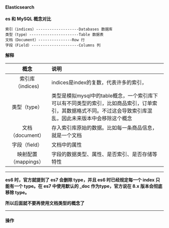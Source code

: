 #### Elasticsearch 

**es 和 MySQL 概念对比**

```
索引（indices）-------------------Databases 数据库
类型（type）----------------------Table 数据表
文档（Document）---------------Row 行
字段（Field）---------------------Columns 列
```

**解释**

|         概念         | 说明                                                         |
| :------------------: | :----------------------------------------------------------- |
|   索引库（indices)   | indices是index的复数，代表许多的索引，                       |
|     类型（type）     | 类型是模拟mysql中的table概念，一个索引库下可以有不同类型的索引，比如商品索引，订单索引，其数据格式不同。不过这会导致索引库混乱，因此未来版本中会移除这个概念 |
|   文档（document）   | 存入索引库原始的数据。比如每一条商品信息，就是一个文档       |
|    字段（field）     | 文档中的属性                                                 |
| 映射配置（mappings） | 字段的数据类型、属性、是否索引、是否存储等特性               |

---

**es6 时，官方就提到了 es7 会删除 type，并且 es6 时已经规定每一个 index 只能有一个 type。在 es7 中使用默认的 _doc 作为type，官方说在 8.x 版本会彻底移除 type。**

**所以后面就不要再使用文档类型的概念了**

---

#### 操作

```http
```



